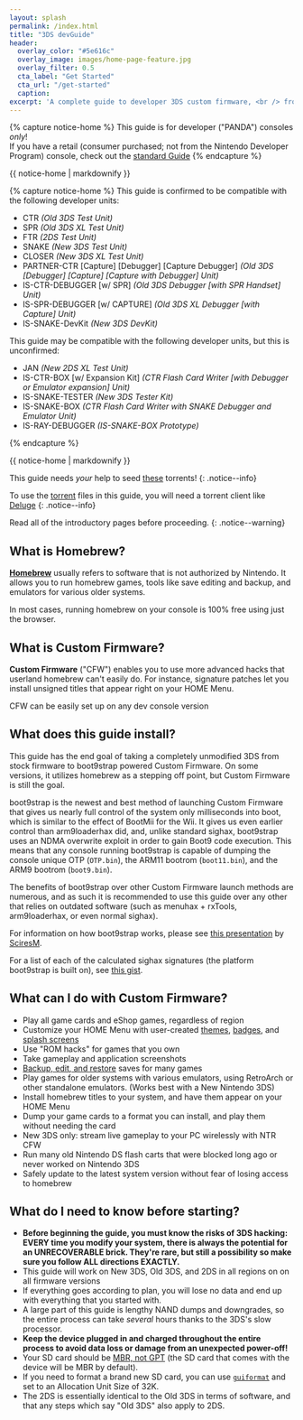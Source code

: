 ```yaml
---
layout: splash
permalink: /index.html
title: "3DS devGuide"
header:
  overlay_color: "#5e616c"
  overlay_image: images/home-page-feature.jpg
  overlay_filter: 0.5
  cta_label: "Get Started"
  cta_url: "/get-started"
  caption:
excerpt: 'A complete guide to developer 3DS custom firmware, <br /> from stock to boot9strap.<br />'
---
```


{% capture notice-home %}
This guide is for developer ("PANDA") consoles *only*!    
If you have a retail (consumer purchased; not from the Nintendo Developer Program) console, check out the [standard Guide](https://3ds.guide)
{% endcapture %}

<div class="notice--danger">{{ notice-home | markdownify }}</div>

{% capture notice-home %}
This guide is confirmed to be compatible with the following developer units:

+  CTR *(Old 3DS Test Unit)*
+  SPR *(Old 3DS XL Test Unit)*
+  FTR *(2DS Test Unit)*
+  SNAKE *(New 3DS Test Unit)*
+  CLOSER *(New 3DS XL Test Unit)*
+  PARTNER-CTR [Capture] [Debugger] [Capture Debugger] *(Old 3DS [Debugger] [Capture] [Capture with Debugger] Unit)*
+  IS-CTR-DEBUGGER [w/ SPR] *(Old 3DS Debugger [with SPR Handset] Unit)*
+  IS-SPR-DEBUGGER [w/ CAPTURE] *(Old 3DS XL Debugger [with Capture] Unit)*
+  IS-SNAKE-DevKit *(New 3DS DevKit)*

This guide may be compatible with the following developer units, but this is unconfirmed:

+  JAN *(New 2DS XL Test Unit)*
+  IS-CTR-BOX [w/ Expansion Kit] *(CTR Flash Card Writer [with Debugger or Emulator expansion] Unit)*
+  IS-SNAKE-TESTER *(New 3DS Tester Kit)*
+  IS-SNAKE-BOX *(CTR Flash Card Writer with SNAKE Debugger and Emulator Unit)*
+  IS-RAY-DEBUGGER *(IS-SNAKE-BOX Prototype)*

{% endcapture %}

<div class="notice--primary">{{ notice-home | markdownify }}</div>

This guide needs *your* help to seed [these](https://3ds.guide/rss.xml) torrents!
{: .notice--info}

To use the [torrent](https://en.wikipedia.org/wiki/Torrent_file) files in this guide, you will need a torrent client like [Deluge](http://dev.deluge-torrent.org/wiki/Download)
{: .notice--info}

Read all of the introductory pages before proceeding.
{: .notice--warning}

## What is Homebrew?

[**Homebrew**](https://en.wikipedia.org/wiki/List_of_homebrew_video_games) usually refers to software that is not authorized by Nintendo. It allows you to run homebrew games, tools like save editing and backup, and emulators for various older systems.

In most cases, running homebrew on your console is 100% free using just the browser.

## What is Custom Firmware?

**Custom Firmware** ("CFW") enables you to use more advanced hacks that userland homebrew can't easily do. For instance, signature patches let you install unsigned titles that appear right on your HOME Menu.

CFW can be easily set up on any dev console version

## What does this guide install?

This guide has the end goal of taking a completely unmodified 3DS from stock
firmware to boot9strap powered Custom Firmware. On some versions, it utilizes homebrew as a stepping off point, but Custom Firmware is still the goal.

boot9strap is the newest and best method of launching Custom Firmware that gives us nearly full control of the system only milliseconds into boot, which is similar to the effect of BootMii for the Wii. It gives us even earlier control than arm9loaderhax did, and, unlike standard sighax, boot9strap uses an NDMA overwrite exploit in order to gain Boot9 code execution. This means that any console running boot9strap is capable of dumping the console unique OTP (`OTP.bin`), the ARM11 bootrom (`boot11.bin`), and the ARM9 bootrom (`boot9.bin`).

The benefits of boot9strap over other Custom Firmware launch methods are numerous, and as such it is recommended to use this guide over any other that relies on outdated software (such as menuhax + rxTools, arm9loaderhax, or even normal sighax).

For information on how boot9strap works, please see [this presentation](https://sciresm.github.io/33-and-a-half-c3/) by [SciresM](https://github.com/SciresM/).

For a list of each of the calculated sighax signatures (the platform boot9strap is built on), see [this gist](https://gist.github.com/SciresM/cdd2266efb80175d37eabbe86f9d8c52).

## What can I do with Custom Firmware?

+ Play all game cards and eShop games, regardless of region
+ Customize your HOME Menu with user-created [themes](https://3dsthem.es/), [badges](https://badges.3dsthem.es/), and [splash screens](https://splash.3dsthem.es/)
+ Use "ROM hacks" for games that you own
+ Take gameplay and application screenshots
+ [Backup, edit, and restore](https://gbatemp.net/threads/413143/) saves for many games
+ Play games for older systems with various emulators, using RetroArch or other standalone emulators. (Works best with a New Nintendo 3DS)
+ Install homebrew titles to your system, and have them appear on your HOME Menu
+ Dump your game cards to a format you can install, and play them without needing the card
+ New 3DS only: stream live gameplay to your PC wirelessly with NTR CFW
+ Run many old Nintendo DS flash carts that were blocked long ago or never worked on Nintendo 3DS
+ Safely update to the latest system version without fear of losing access to homebrew

## What do I need to know before starting?

+ **Before beginning the guide, you must know the risks of 3DS hacking: EVERY time you modify your system, there is always the potential for an UNRECOVERABLE brick. They're rare, but still a possibility so make sure you follow ALL directions EXACTLY.**
+ This guide will work on New 3DS, Old 3DS, and 2DS in all regions on on all firmware versions
+ If everything goes according to plan, you will lose no data and end up with everything that you started with.
+ A large part of this guide is lengthy NAND dumps and downgrades, so the entire process can take *several* hours thanks to the 3DS's slow processor.
+ **Keep the device plugged in and charged throughout the entire process to avoid data loss or damage from an unexpected power-off!**
+ Your SD card should be [MBR, not GPT](http://www.howtogeek.com/245610/) (the SD card that comes with the device will be MBR by default).
+ If you need to format a brand new SD card, you can use [`guiformat`](http://www.ridgecrop.demon.co.uk/index.htm?guiformat.htm) and set to an Allocation Unit Size of 32K.
+ The 2DS is essentially identical to the Old 3DS in terms of software, and that any steps which say "Old 3DS" also apply to 2DS.
